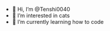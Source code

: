 - 👋 Hi, I’m @Tenshi0040
- 👀 I’m interested in cats
- 🌱 I’m currently learning how to code

<!---
Tenshi0040/Tenshi0040 is a ✨ special ✨ repository because its `README.md` (this file) appears on your GitHub profile.
You can click the Preview link to take a look at your changes.
--->
